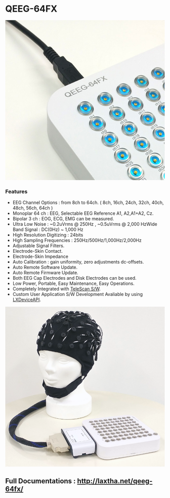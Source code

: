 # QEEG-64FX

![QEEG-64FX](Images/Featured_QEEG-64FX_600x600.jpg)
### Features
- EEG Channel Options : from 8ch to 64ch. ( 8ch, 16ch, 24ch, 32ch, 40ch, 48ch, 56ch, 64ch )
- Monoplar 64 ch : EEG, Selectable EEG Reference A1, A2,A1+A2, Cz.
- Bipolar 3 ch : EOG, ECG, EMG can be measured.
- Ultra Low Noise : ~0.2uVrms @ 250Hz , ~0.5uVrms @ 2,000 HzWide Band Signal : DC(0Hz) ~ 1,000 Hz
- High Resolution Digitizing : 24bits
- High Sampling Frequencies : 250Hz/500Hz/1,000Hz/2,000Hz
- Adjustable Signal Filters.
- Electrode-Skin Contact.
- Electrode-Skin Impedance
- Auto Calibration : gain uniformity, zero adjustments dc-offsets.
- Auto Remote Software Update.
- Auto Remote Firmware Update.
- Both EEG Cap Electrodes and Disk Electrodes can be used.
- Low Power, Portable, Easy Maintenance, Easy Operations.
- Completely Integrated with [TeleScan S/W](http://laxtha.net/telescan "TeleScan All About.").  
- Custom User Application S/W Development Avaliable by using [LXDeviceAPI](https://github.com/LAXTHA/LXDeviceAPI "LXDeviceAPI GitHub"). 


![EEG Cap with QEEG-64FX](Images/EEGCap_QEEG-64FX_Connection_780x780.png)

## Full Documentations : http://laxtha.net/qeeg-64fx/
